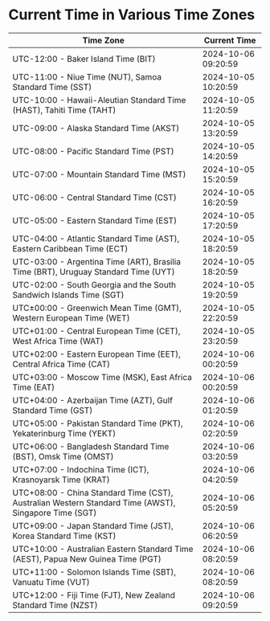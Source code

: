 # Current Time in Various Time Zones

| Time Zone | Current Time |
|-----------|--------------|
| UTC-12:00 - Baker Island Time (BIT) | 2024-10-06 09:20:59 |
| UTC-11:00 - Niue Time (NUT), Samoa Standard Time (SST) | 2024-10-05 10:20:59 |
| UTC-10:00 - Hawaii-Aleutian Standard Time (HAST), Tahiti Time (TAHT) | 2024-10-05 11:20:59 |
| UTC-09:00 - Alaska Standard Time (AKST) | 2024-10-05 13:20:59 |
| UTC-08:00 - Pacific Standard Time (PST) | 2024-10-05 14:20:59 |
| UTC-07:00 - Mountain Standard Time (MST) | 2024-10-05 15:20:59 |
| UTC-06:00 - Central Standard Time (CST) | 2024-10-05 16:20:59 |
| UTC-05:00 - Eastern Standard Time (EST) | 2024-10-05 17:20:59 |
| UTC-04:00 - Atlantic Standard Time (AST), Eastern Caribbean Time (ECT) | 2024-10-05 18:20:59 |
| UTC-03:00 - Argentina Time (ART), Brasília Time (BRT), Uruguay Standard Time (UYT) | 2024-10-05 18:20:59 |
| UTC-02:00 - South Georgia and the South Sandwich Islands Time (SGT) | 2024-10-05 19:20:59 |
| UTC±00:00 - Greenwich Mean Time (GMT), Western European Time (WET) | 2024-10-05 22:20:59 |
| UTC+01:00 - Central European Time (CET), West Africa Time (WAT) | 2024-10-05 23:20:59 |
| UTC+02:00 - Eastern European Time (EET), Central Africa Time (CAT) | 2024-10-06 00:20:59 |
| UTC+03:00 - Moscow Time (MSK), East Africa Time (EAT) | 2024-10-06 00:20:59 |
| UTC+04:00 - Azerbaijan Time (AZT), Gulf Standard Time (GST) | 2024-10-06 01:20:59 |
| UTC+05:00 - Pakistan Standard Time (PKT), Yekaterinburg Time (YEKT) | 2024-10-06 02:20:59 |
| UTC+06:00 - Bangladesh Standard Time (BST), Omsk Time (OMST) | 2024-10-06 03:20:59 |
| UTC+07:00 - Indochina Time (ICT), Krasnoyarsk Time (KRAT) | 2024-10-06 04:20:59 |
| UTC+08:00 - China Standard Time (CST), Australian Western Standard Time (AWST), Singapore Time (SGT) | 2024-10-06 05:20:59 |
| UTC+09:00 - Japan Standard Time (JST), Korea Standard Time (KST) | 2024-10-06 06:20:59 |
| UTC+10:00 - Australian Eastern Standard Time (AEST), Papua New Guinea Time (PGT) | 2024-10-06 08:20:59 |
| UTC+11:00 - Solomon Islands Time (SBT), Vanuatu Time (VUT) | 2024-10-06 08:20:59 |
| UTC+12:00 - Fiji Time (FJT), New Zealand Standard Time (NZST) | 2024-10-06 09:20:59 |
